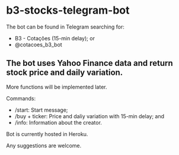 # b3-stocks-telegram-bot

The bot can be found in Telegram searching for:
- B3 - Cotações (15-min delay); or
- @cotacoes_b3_bot


## The bot uses Yahoo Finance data and return stock price and daily variation.

More functions will be implemented later.


Commands:
- /start: Start message;
- /buy + ticker: Price and daliy variation with 15-min delay; and
- /info: Information about the creator.

Bot is currently hosted in Heroku.

Any suggestions are welcome.
